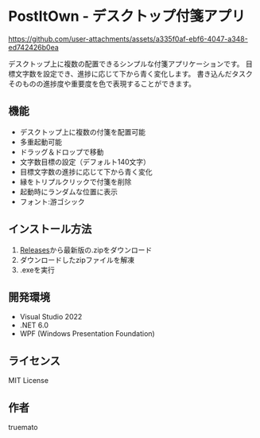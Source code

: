 # PostItOwn - デスクトップ付箋アプリ

https://github.com/user-attachments/assets/a335f0af-ebf6-4047-a348-ed742426b0ea

デスクトップ上に複数の配置できるシンプルな付箋アプリケーションです。
目標文字数を設定でき、進捗に応じて下から青く変化します。
書き込んだタスクそのものの進捗度や重要度を色で表現することができます。

## 機能

- デスクトップ上に複数の付箋を配置可能
- 多重起動可能
- ドラッグ＆ドロップで移動
- 文字数目標の設定（デフォルト140文字）
- 目標文字数の進捗に応じて下から青く変化
- 縁をトリプルクリックで付箋を削除
- 起動時にランダムな位置に表示
- フォント:游ゴシック

## インストール方法

1. [Releases](https://github.com/truemato/POSTITOWN/releases)から最新版の.zipをダウンロード
2. ダウンロードしたzipファイルを解凍
3. .exeを実行

## 開発環境

- Visual Studio 2022
- .NET 6.0
- WPF (Windows Presentation Foundation)

## ライセンス

MIT License

## 作者

truemato


